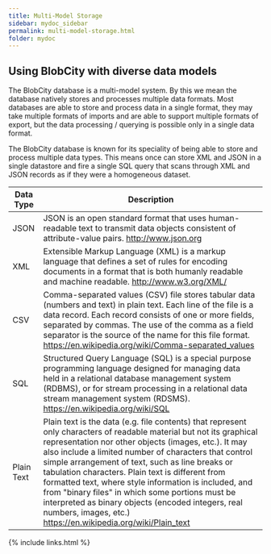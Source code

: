 ```yaml
---
title: Multi-Model Storage
sidebar: mydoc_sidebar
permalink: multi-model-storage.html
folder: mydoc
---
```


## Using BlobCity with diverse data models

The BlobCity database is a multi-model system. By this we mean the database natively stores and processes multiple data formats. Most databases are able to store and process data in a single format, they may take multiple formats of imports and are able to support multiple formats of export, but the data processing / querying is possible only in a single data format.

The BlobCity database is known for its speciality of being able to store and process multiple data types. This means once can store XML and JSON in a single datastore and fire a single SQL query that scans through XML and JSON records as if they were a homogeneous dataset.

Data Type | Description
----------|----------|
JSON | JSON is an open standard format that uses human-readable text to transmit data objects consistent of attribute-value pairs. http://www.json.org
XML | Extensible Markup Language (XML) is a markup language that defines a set of rules for encoding documents in a format that is both humanly readable and machine readable. http://www.w3.org/XML/
CSV | Comma-separated values (CSV) file stores tabular data (numbers and text) in plain text. Each line of the file is a data record. Each record consists of one or more fields, separated by commas. The use of the comma as a field separator is the source of the name for this file format. https://en.wikipedia.org/wiki/Comma-separated_values
SQL | Structured Query Language (SQL) is a special purpose programming language designed for managing data held in a relational database management system (RDBMS), or for stream processing in a relational data stream management system (RDSMS). https://en.wikipedia.org/wiki/SQL
Plain Text | Plain text is the data (e.g. file contents) that represent only characters of readable material but not its graphical representation nor other objects (images, etc.). It may also include a limited number of characters that control simple arrangement of text, such as line breaks or tabulation characters. Plain text is different from formatted text, where style information is included, and from "binary files" in which some portions must be interpreted as binary objects (encoded integers, real numbers, images, etc.) https://en.wikipedia.org/wiki/Plain_text
{% include links.html %}
